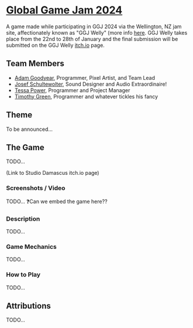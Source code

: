 # [Global Game Jam 2024](https://globalgamejam.org/)

A game made while participating in GGJ 2024 via the Wellington, NZ jam site, affectionately known as "GGJ Welly" (more info [here](https://globalgamejam.org/jam-sites/2024/global-game-jam-welly). GGJ Welly takes place from the 22nd to 28th of January and the final submission will be submitted on the GGJ Welly [itch.io](https://itch.io/jam/global-game-jam-wellington-2024) page.

## Team Members

- [Adam Goodyear](https://github.com/zedxc), Programmer, Pixel Artist, and Team Lead
- [Josef Schultewolter](https://www.youtube.com/@Panda-wh8zk), Sound Designer and Audio Extraordinaire!
- [Tessa Power](https://github.com/tessapower), Programmer and Project Manager
- [Timothy Green](https://github.com/TFLGamer), Programmer and whatever tickles his fancy

## Theme

To be announced...

## The Game

TODO...

(Link to Studio Damascus itch.io page)

### Screenshots / Video

TODO... 
❓Can we embed the game here??

### Description

TODO...

### Game Mechanics

TODO...

### How to Play

TODO...

## Attributions

TODO...
